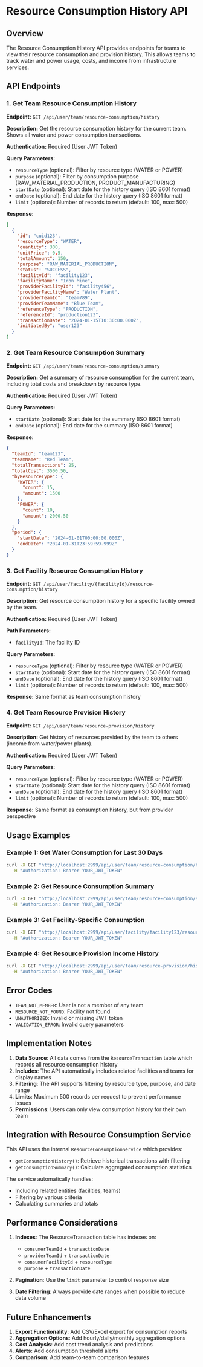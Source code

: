# Resource Consumption History API

## Overview

The Resource Consumption History API provides endpoints for teams to view their resource consumption and provision history. This allows teams to track water and power usage, costs, and income from infrastructure services.

## API Endpoints

### 1. Get Team Resource Consumption History

**Endpoint:** `GET /api/user/team/resource-consumption/history`

**Description:** Get the resource consumption history for the current team. Shows all water and power consumption transactions.

**Authentication:** Required (User JWT Token)

**Query Parameters:**
- `resourceType` (optional): Filter by resource type (WATER or POWER)
- `purpose` (optional): Filter by consumption purpose (RAW_MATERIAL_PRODUCTION, PRODUCT_MANUFACTURING)
- `startDate` (optional): Start date for the history query (ISO 8601 format)
- `endDate` (optional): End date for the history query (ISO 8601 format)
- `limit` (optional): Number of records to return (default: 100, max: 500)

**Response:**
```json
[
  {
    "id": "cuid123",
    "resourceType": "WATER",
    "quantity": 300,
    "unitPrice": 0.5,
    "totalAmount": 150,
    "purpose": "RAW_MATERIAL_PRODUCTION",
    "status": "SUCCESS",
    "facilityId": "facility123",
    "facilityName": "Iron Mine",
    "providerFacilityId": "facility456",
    "providerFacilityName": "Water Plant",
    "providerTeamId": "team789",
    "providerTeamName": "Blue Team",
    "referenceType": "PRODUCTION",
    "referenceId": "production123",
    "transactionDate": "2024-01-15T10:30:00.000Z",
    "initiatedBy": "user123"
  }
]
```

### 2. Get Team Resource Consumption Summary

**Endpoint:** `GET /api/user/team/resource-consumption/summary`

**Description:** Get a summary of resource consumption for the current team, including total costs and breakdown by resource type.

**Authentication:** Required (User JWT Token)

**Query Parameters:**
- `startDate` (optional): Start date for the summary (ISO 8601 format)
- `endDate` (optional): End date for the summary (ISO 8601 format)

**Response:**
```json
{
  "teamId": "team123",
  "teamName": "Red Team",
  "totalTransactions": 25,
  "totalCost": 3500.50,
  "byResourceType": {
    "WATER": {
      "count": 15,
      "amount": 1500
    },
    "POWER": {
      "count": 10,
      "amount": 2000.50
    }
  },
  "period": {
    "startDate": "2024-01-01T00:00:00.000Z",
    "endDate": "2024-01-31T23:59:59.999Z"
  }
}
```

### 3. Get Facility Resource Consumption History

**Endpoint:** `GET /api/user/facility/{facilityId}/resource-consumption/history`

**Description:** Get resource consumption history for a specific facility owned by the team.

**Authentication:** Required (User JWT Token)

**Path Parameters:**
- `facilityId`: The facility ID

**Query Parameters:**
- `resourceType` (optional): Filter by resource type (WATER or POWER)
- `startDate` (optional): Start date for the history query (ISO 8601 format)
- `endDate` (optional): End date for the history query (ISO 8601 format)
- `limit` (optional): Number of records to return (default: 100, max: 500)

**Response:** Same format as team consumption history

### 4. Get Team Resource Provision History

**Endpoint:** `GET /api/user/team/resource-provision/history`

**Description:** Get history of resources provided by the team to others (income from water/power plants).

**Authentication:** Required (User JWT Token)

**Query Parameters:**
- `resourceType` (optional): Filter by resource type (WATER or POWER)
- `startDate` (optional): Start date for the history query (ISO 8601 format)
- `endDate` (optional): End date for the history query (ISO 8601 format)
- `limit` (optional): Number of records to return (default: 100, max: 500)

**Response:** Same format as consumption history, but from provider perspective

## Usage Examples

### Example 1: Get Water Consumption for Last 30 Days

```bash
curl -X GET "http://localhost:2999/api/user/team/resource-consumption/history?resourceType=WATER&startDate=2024-01-01T00:00:00.000Z&endDate=2024-01-31T23:59:59.999Z" \
  -H "Authorization: Bearer YOUR_JWT_TOKEN"
```

### Example 2: Get Resource Consumption Summary

```bash
curl -X GET "http://localhost:2999/api/user/team/resource-consumption/summary" \
  -H "Authorization: Bearer YOUR_JWT_TOKEN"
```

### Example 3: Get Facility-Specific Consumption

```bash
curl -X GET "http://localhost:2999/api/user/facility/facility123/resource-consumption/history?limit=20" \
  -H "Authorization: Bearer YOUR_JWT_TOKEN"
```

### Example 4: Get Resource Provision Income History

```bash
curl -X GET "http://localhost:2999/api/user/team/resource-provision/history?resourceType=POWER" \
  -H "Authorization: Bearer YOUR_JWT_TOKEN"
```

## Error Codes

- `TEAM_NOT_MEMBER`: User is not a member of any team
- `RESOURCE_NOT_FOUND`: Facility not found
- `UNAUTHORIZED`: Invalid or missing JWT token
- `VALIDATION_ERROR`: Invalid query parameters

## Implementation Notes

1. **Data Source**: All data comes from the `ResourceTransaction` table which records all resource consumption history
2. **Includes**: The API automatically includes related facilities and teams for display names
3. **Filtering**: The API supports filtering by resource type, purpose, and date range
4. **Limits**: Maximum 500 records per request to prevent performance issues
5. **Permissions**: Users can only view consumption history for their own team

## Integration with Resource Consumption Service

This API uses the internal `ResourceConsumptionService` which provides:
- `getConsumptionHistory()`: Retrieve historical transactions with filtering
- `getConsumptionSummary()`: Calculate aggregated consumption statistics

The service automatically handles:
- Including related entities (facilities, teams)
- Filtering by various criteria
- Calculating summaries and totals

## Performance Considerations

1. **Indexes**: The ResourceTransaction table has indexes on:
   - `consumerTeamId` + `transactionDate`
   - `providerTeamId` + `transactionDate`
   - `consumerFacilityId` + `resourceType`
   - `purpose` + `transactionDate`

2. **Pagination**: Use the `limit` parameter to control response size

3. **Date Filtering**: Always provide date ranges when possible to reduce data volume

## Future Enhancements

1. **Export Functionality**: Add CSV/Excel export for consumption reports
2. **Aggregation Options**: Add hourly/daily/monthly aggregation options
3. **Cost Analysis**: Add cost trend analysis and predictions
4. **Alerts**: Add consumption threshold alerts
5. **Comparison**: Add team-to-team comparison features